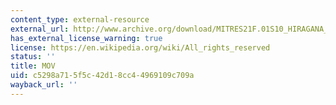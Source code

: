 ```yaml
---
content_type: external-resource
external_url: http://www.archive.org/download/MITRES21F.01S10_HIRAGANA_EXERCISES/6b5.mov
has_external_license_warning: true
license: https://en.wikipedia.org/wiki/All_rights_reserved
status: ''
title: MOV
uid: c5298a71-5f5c-42d1-8cc4-4969109c709a
wayback_url: ''
---
```

